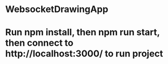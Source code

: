 # WebsocketDrawingApp
# Run npm install, then npm run start, then connect to http://localhost:3000/ to run project

